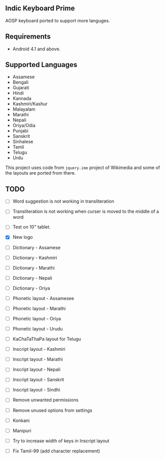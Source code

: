 ## Indic Keyboard Prime
AOSP keyboard ported to support more languges.

## Requirements

* Android 4.1 and above.

## Supported Languages
* Assamese
* Bengali
* Gujarati
* Hindi
* Kannada
* Kashmiri/Kashur
* Malayalam
* Marathi
* Nepali
* Oriya/Odia
* Punjabi
* Sanskrit
* Sinhalese
* Tamil
* Telugu
* Urdu

This project uses code from `jquery.ime` project of Wikimedia and some of the layouts are ported from there.

## TODO

- [ ] Word suggestion is not working in transliteration
- [ ] Transliteration is not working when curser is moved to the middle of a word
- [ ] Test on 10" tablet.
- [x] New logo
- [ ] Dictionary - Assamese
- [ ] Dictionary - Kashmiri
- [ ] Dictionary - Marathi
- [ ] Dictionary - Nepali
- [ ] Dictionary - Oriya
- [ ] Phonetic layout - Assamesee
- [ ] Phonetic layout - Marathi
- [ ] Phonetic layout - Oriya
- [ ] Phonetic layout - Urudu
- [ ] KaChaTaThaPa layout for Telugu
- [ ] Inscript layout - Kashmiri
- [ ] Inscript layout - Marathi
- [ ] Inscript layout - Nepali
- [ ] Inscript layout - Sanskrit
- [ ] Inscript layout - Sindhi
- [ ] Remove unwanted permissions
- [ ] Remove unused options from settings
- [ ] Konkani
- [ ] Manipuri
- [ ] Try to increase width of keys in Inscript layout
- [ ] Fix Tamil-99 (add character replacement)

